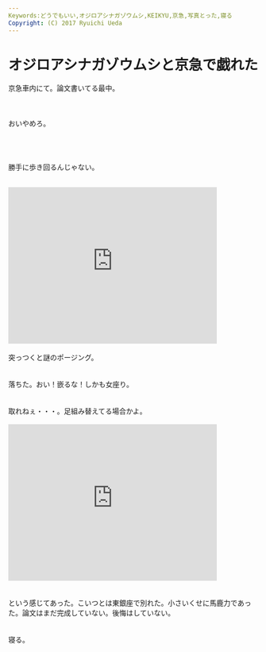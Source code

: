 ```yaml
---
Keywords:どうでもいい,オジロアシナガゾウムシ,KEIKYU,京急,写真とった,寝る
Copyright: (C) 2017 Ryuichi Ueda
---
```

# オジロアシナガゾウムシと京急で戯れた
京急車内にて。論文書いてる最中。<br />
<br />
<a href="IMG_4821.jpg"><img src="IMG_4821.jpg" alt=""></a>&nbsp;<br />
<br />
おいやめろ。<br />
<br />
&nbsp;<a href="IMG_4822.jpg"><img src="IMG_4822.jpg" alt=""></a>&nbsp;<br />
&nbsp;<a href="IMG_4823.jpg"><img src="IMG_4823.jpg" alt=""></a>&nbsp;<br />
<br />
勝手に歩き回るんじゃない。<br />
<br />
<iframe width="420" height="315" src="https://www.youtube.com/embed/toYCPVzjS0w" frameborder="0" allowfullscreen=""></iframe><br />
<br />
突っつくと謎のポージング。<br />
&nbsp;<a href="IMG_4827.jpg"><img src="IMG_4827.jpg" alt=""></a>&nbsp;<br />
<br />
落ちた。おい！嵌るな！しかも女座り。<br />
&nbsp;<a href="IMG_4829.jpg"><img src="IMG_4829.jpg" alt=""></a>&nbsp;<br />
<br />
取れねぇ・・・。足組み替えてる場合かよ。<br />
<br />
<iframe width="420" height="315" src="https://www.youtube.com/embed/IM2226uaSrA" frameborder="0" allowfullscreen=""></iframe><br />
<br />
<br />
という感じてあった。こいつとは東銀座で別れた。小さいくせに馬鹿力であった。論文はまだ完成していない。後悔はしていない。<br />
<br />
<br />
寝る。

